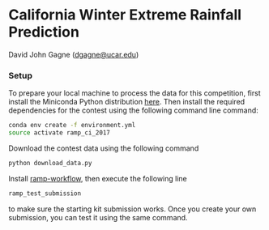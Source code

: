 # California Winter Extreme Rainfall Prediction

David John Gagne (dgagne@ucar.edu)

### Setup

To prepare your local machine to process the data for this competition, first install the Miniconda Python distribution [here](https://conda.io/miniconda.html). Then install the required dependencies for the contest using the following command line command:
```bash
conda env create -f environment.yml
source activate ramp_ci_2017
```

Download the contest data using the following command
```bash
python download_data.py
```

Install [ramp-workflow](https://github.com/paris-saclay-cds/ramp-workflow), then execute the following line
```bash
ramp_test_submission
```
to make sure the starting kit submission works. Once you create your own submission, you can test it using the same command.
